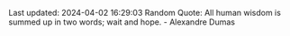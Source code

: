 Last updated: 2024-04-02 16:29:03
Random Quote: All human wisdom is summed up in two words; wait and hope. - Alexandre Dumas